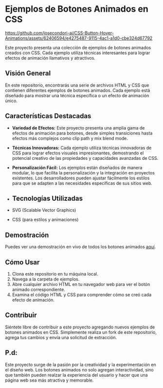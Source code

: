 # Ejemplos de Botones Animados en CSS



https://github.com/josecondori-ai/CSS-Button-Hover-Animations/assets/62406594/e4275487-9115-4ac1-a1d0-cbe324d67792


Este proyecto presenta una colección de ejemplos de botones animados creados con CSS. Cada ejemplo utiliza técnicas interesantes para lograr efectos de animación llamativos y atractivos.

## Visión General

En este repositorio, encontrarás una serie de archivos HTML y CSS que contienen diferentes ejemplos de botones animados. Cada ejemplo está diseñado para mostrar una técnica específica o un efecto de animación único.

## Características Destacadas

- **Variedad de Efectos:** Este proyecto presenta una amplia gama de efectos de animación para botones, desde simples transiciones hasta efectos más complejos como clip path y mix blend mode.

- **Técnicas Innovadoras:** Cada ejemplo utiliza técnicas innovadoras de CSS para lograr efectos visuales impresionantes, demostrando el potencial creativo de las propiedades y capacidades avanzadas de CSS.

- **Personalización Fácil:** Los ejemplos están diseñados de manera modular, lo que facilita la personalización y la integración en proyectos existentes. Los desarrolladores pueden ajustar fácilmente los estilos para que se adapten a las necesidades específicas de sus sitios web.

- ## Tecnologías Utilizadas

- SVG (Scalable Vector Graphics)
- CSS (para estilos y animaciones)


## Demostración

Puedes ver una demostración en vivo de todos los botones animados [aquí](https://josecondori-ai.github.io/CSS-Button-Hover-Animations/).

## Cómo Usar

1. Clona este repositorio en tu máquina local.
2. Navega a la carpeta de ejemplos.
3. Abre cualquier archivo HTML en tu navegador web para ver el botón animado correspondiente.
4. Examina el código HTML y CSS para comprender cómo se creó cada efecto de animación.

## Contribuir

Siéntete libre de contribuir a este proyecto agregando nuevos ejemplos de botones animados en CSS. Simplemente realiza un fork de este repositorio, agrega tus cambios y envía una solicitud de extracción.

## P.d:
Este proyecto surge de la pasión por la creatividad y la experimentación en el diseño web. Los botones animados no solo agregan interactividad, sino que también pueden realzar la experiencia del usuario y hacer que una página web sea más atractiva y memorable.

